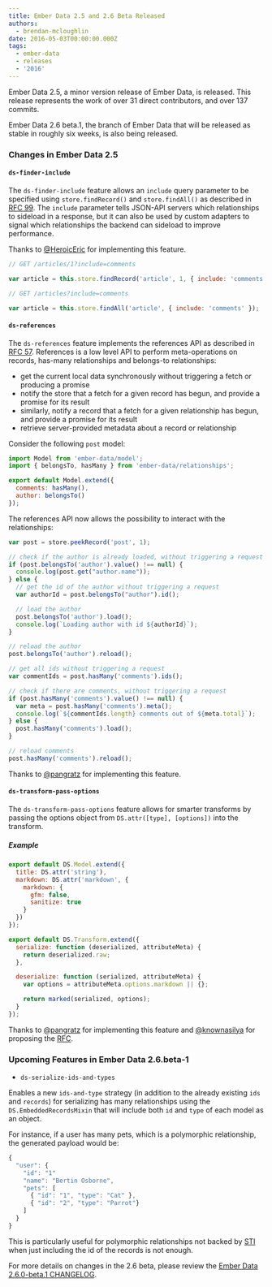 ```yaml
---
title: Ember Data 2.5 and 2.6 Beta Released
authors:
  - brendan-mcloughlin
date: 2016-05-03T00:00:00.000Z
tags:
  - ember-data
  - releases
  - '2016'
---
```



Ember Data 2.5, a minor version release of Ember Data, is released. This release represents the work of over 31 direct contributors, and over 137 commits.

Ember Data 2.6 beta.1, the branch of Ember Data that will be released as stable in roughly six weeks, is also being released.

### Changes in Ember Data 2.5

#### `ds-finder-include`

The `ds-finder-include` feature allows an `include` query parameter to
be specified using `store.findRecord()` and `store.findAll()` as
described in [RFC 99](https://github.com/emberjs/rfcs/pull/99). The
`include` parameter tells JSON-API servers which relationships to
sideload in a response, but it can also be used by custom adapters to
signal which relationships the backend can sideload to improve
performance.

Thanks to [@HeroicEric](https://github.com/HeroicEric) for
implementing this feature.

```javascript
// GET /articles/1?include=comments

var article = this.store.findRecord('article', 1, { include: 'comments' });
```

```javascript
// GET /articles?include=comments

var article = this.store.findAll('article', { include: 'comments' });
```

#### `ds-references`

The `ds-references` feature implements the references API as described
in [RFC 57](https://github.com/emberjs/rfcs/pull/57). References is a
low level API to perform meta-operations on records, has-many
relationships and belongs-to relationships:

- get the current local data synchronously without triggering a fetch or producing a promise
- notify the store that a fetch for a given record has begun, and provide a promise for its result
- similarly, notify a record that a fetch for a given relationship has begun, and provide a promise for its result
- retrieve server-provided metadata about a record or relationship

Consider the following `post` model:

```app/models/post.js
import Model from 'ember-data/model';
import { belongsTo, hasMany } from 'ember-data/relationships';

export default Model.extend({
  comments: hasMany(),
  author: belongsTo()
});
```

The references API now allows the possibility to interact with the relationships:

```javascript
var post = store.peekRecord('post', 1);

// check if the author is already loaded, without triggering a request
if (post.belongsTo('author').value() !== null) {
  console.log(post.get("author.name"));
} else {
  // get the id of the author without triggering a request
  var authorId = post.belongsTo("author").id();

  // load the author
  post.belongsTo('author').load();
  console.log(`Loading author with id ${authorId}`);
}

// reload the author
post.belongsTo('author').reload();

// get all ids without triggering a request
var commentIds = post.hasMany('comments').ids();

// check if there are comments, without triggering a request
if (post.hasMany('comments').value() !== null) {
  var meta = post.hasMany('comments').meta();
  console.log(`${commentIds.length} comments out of ${meta.total}`);
} else {
  post.hasMany('comments').load();
}

// reload comments
post.hasMany('comments').reload();
```

Thanks to [@pangratz](https://github.com/pangratz) for implementing
this feature.


#### `ds-transform-pass-options`

The `ds-transform-pass-options` feature allows for smarter transforms
by passing the options object from `DS.attr([type], [options])` into
the transform.


##### Example

```app/models/post.js
export default DS.Model.extend({
  title: DS.attr('string'),
  markdown: DS.attr('markdown', {
    markdown: {
      gfm: false,
      sanitize: true
    }
  })
});
```

```app/transforms/markdown.js
export default DS.Transform.extend({
  serialize: function (deserialized, attributeMeta) {
    return deserialized.raw;
  },

  deserialize: function (serialized, attributeMeta) {
    var options = attributeMeta.options.markdown || {};

    return marked(serialized, options);
  }
});
```

Thanks to [@pangratz](https://github.com/pangratz) for implementing
this feature and [@knownasilya](https://github.com/knownasilya) for
proposing the [RFC](https://github.com/emberjs/rfcs/pull/1).


### Upcoming Features in Ember Data 2.6.beta-1

- `ds-serialize-ids-and-types`

Enables a new `ids-and-type` strategy (in addition to the already existing `ids` and `records`) for
serializing has many relationships using the `DS.EmbeddedRecordsMixin` that  will include both
`id` and `type` of each model as an object.

For instance, if a user has many pets, which is a polymorphic relationship, the generated payload would be:

```javascript
{
  "user": {
    "id": "1"
    "name": "Bertin Osborne",
    "pets": [
      { "id": "1", "type": "Cat" },
      { "id": "2", "type": "Parrot"}
    ]
  }
}
```

This is particularly useful for polymorphic relationships not backed
  by [STI](https://en.wikipedia.org/wiki/Single_Table_Inheritance)
  when just including the id of the records is not enough.


For more details on changes in the 2.6 beta, please review the
[Ember Data 2.6.0-beta.1 CHANGELOG](https://github.com/emberjs/data/blob/v2.6.0-beta.1/CHANGELOG.md).
